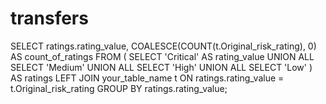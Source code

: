 # transfers
SELECT ratings.rating_value, COALESCE(COUNT(t.Original_risk_rating), 0) AS count_of_ratings
FROM (
    SELECT 'Critical' AS rating_value
    UNION ALL
    SELECT 'Medium'
    UNION ALL
    SELECT 'High'
    UNION ALL
    SELECT 'Low'
) AS ratings
LEFT JOIN your_table_name t ON ratings.rating_value = t.Original_risk_rating
GROUP BY ratings.rating_value;
